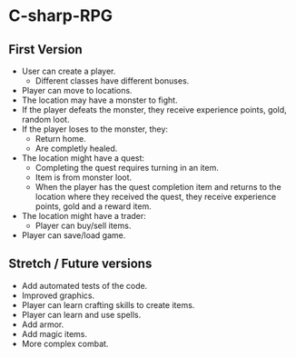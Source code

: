 # C-sharp-RPG

## First Version
* User can create a player.
    * Different classes have different bonuses.
* Player can move to locations.
* The location may have a monster to fight.
* If the player defeats the monster, they receive experience points, gold, random loot.
* If the player loses to the monster, they:
    * Return home.
    * Are completly healed.
* The location might have a quest:
    * Completing the quest requires turning in an item.
    * Item is from monster loot.
    * When the player has the quest completion item and returns to the location where they received the quest, they receive experience points, gold and a reward item.
* The location might have a trader:
    * Player can buy/sell items.
* Player can save/load game.

## Stretch / Future versions
* Add automated tests of the code.
* Improved graphics.
* Player can learn crafting skills to create items.
* Player can learn and use spells.
* Add armor.
* Add magic items.
* More complex combat.

